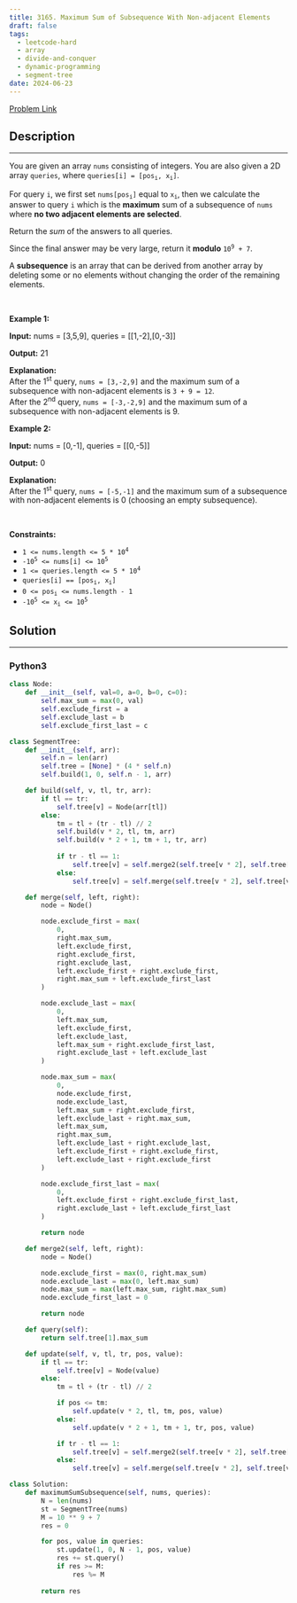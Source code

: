 ```yaml
---
title: 3165. Maximum Sum of Subsequence With Non-adjacent Elements
draft: false
tags: 
  - leetcode-hard
  - array
  - divide-and-conquer
  - dynamic-programming
  - segment-tree
date: 2024-06-23
---
```


[Problem Link](https://leetcode.com/problems/maximum-sum-of-subsequence-with-non-adjacent-elements/)

## Description

---
<p>You are given an array <code>nums</code> consisting of integers. You are also given a 2D array <code>queries</code>, where <code>queries[i] = [pos<sub>i</sub>, x<sub>i</sub>]</code>.</p>

<p>For query <code>i</code>, we first set <code>nums[pos<sub>i</sub>]</code> equal to <code>x<sub>i</sub></code>, then we calculate the answer to query <code>i</code> which is the <strong>maximum</strong> sum of a <span data-keyword="subsequence-array">subsequence</span> of <code>nums</code> where <strong>no two adjacent elements are selected</strong>.</p>

<p>Return the <em>sum</em> of the answers to all queries.</p>

<p>Since the final answer may be very large, return it <strong>modulo</strong> <code>10<sup>9</sup> + 7</code>.</p>

<p>A <strong>subsequence</strong> is an array that can be derived from another array by deleting some or no elements without changing the order of the remaining elements.</p>

<p>&nbsp;</p>
<p><strong class="example">Example 1:</strong></p>

<div class="example-block">
<p><strong>Input:</strong> <span class="example-io">nums = [3,5,9], queries = [[1,-2],[0,-3]]</span></p>

<p><strong>Output:</strong> <span class="example-io">21</span></p>

<p><strong>Explanation:</strong><br />
After the 1<sup>st</sup> query, <code>nums = [3,-2,9]</code> and the maximum sum of a subsequence with non-adjacent elements is <code>3 + 9 = 12</code>.<br />
After the 2<sup>nd</sup> query, <code>nums = [-3,-2,9]</code> and the maximum sum of a subsequence with non-adjacent elements is 9.</p>
</div>

<p><strong class="example">Example 2:</strong></p>

<div class="example-block">
<p><strong>Input:</strong> <span class="example-io">nums = [0,-1], queries = [[0,-5]]</span></p>

<p><strong>Output:</strong> <span class="example-io">0</span></p>

<p><strong>Explanation:</strong><br />
After the 1<sup>st</sup> query, <code>nums = [-5,-1]</code> and the maximum sum of a subsequence with non-adjacent elements is 0 (choosing an empty subsequence).</p>
</div>

<p>&nbsp;</p>
<p><strong>Constraints:</strong></p>

<ul>
	<li><code>1 &lt;= nums.length &lt;= 5 * 10<sup>4</sup></code></li>
	<li><code>-10<sup>5</sup> &lt;= nums[i] &lt;= 10<sup>5</sup></code></li>
	<li><code>1 &lt;= queries.length &lt;= 5 * 10<sup>4</sup></code></li>
	<li><code>queries[i] == [pos<sub>i</sub>, x<sub>i</sub>]</code></li>
	<li><code>0 &lt;= pos<sub>i</sub> &lt;= nums.length - 1</code></li>
	<li><code>-10<sup>5</sup> &lt;= x<sub>i</sub> &lt;= 10<sup>5</sup></code></li>
</ul>


## Solution

---
### Python3
``` py title='maximum-sum-of-subsequence-with-non-adjacent-elements'
class Node:
    def __init__(self, val=0, a=0, b=0, c=0):
        self.max_sum = max(0, val)
        self.exclude_first = a
        self.exclude_last = b
        self.exclude_first_last = c

class SegmentTree:
    def __init__(self, arr):
        self.n = len(arr)
        self.tree = [None] * (4 * self.n)        
        self.build(1, 0, self.n - 1, arr)

    def build(self, v, tl, tr, arr):
        if tl == tr:
            self.tree[v] = Node(arr[tl])
        else:
            tm = tl + (tr - tl) // 2
            self.build(v * 2, tl, tm, arr)
            self.build(v * 2 + 1, tm + 1, tr, arr)
            
            if tr - tl == 1:
                self.tree[v] = self.merge2(self.tree[v * 2], self.tree[v * 2 + 1])
            else:
                self.tree[v] = self.merge(self.tree[v * 2], self.tree[v * 2 + 1])

    def merge(self, left, right):
        node = Node()

        node.exclude_first = max(
            0,
            right.max_sum,
            left.exclude_first,
            right.exclude_first,
            right.exclude_last,
            left.exclude_first + right.exclude_first,
            right.max_sum + left.exclude_first_last
        )

        node.exclude_last = max(
            0,
            left.max_sum,
            left.exclude_first,
            left.exclude_last,
            left.max_sum + right.exclude_first_last,
            right.exclude_last + left.exclude_last
        )

        node.max_sum = max(
            0,
            node.exclude_first,
            node.exclude_last,
            left.max_sum + right.exclude_first,
            left.exclude_last + right.max_sum,
            left.max_sum,
            right.max_sum,
            left.exclude_last + right.exclude_last,
            left.exclude_first + right.exclude_first,
            left.exclude_last + right.exclude_first
        )

        node.exclude_first_last = max(
            0,
            left.exclude_first + right.exclude_first_last,
            right.exclude_last + left.exclude_first_last
        )

        return node

    def merge2(self, left, right):
        node = Node()

        node.exclude_first = max(0, right.max_sum)
        node.exclude_last = max(0, left.max_sum)
        node.max_sum = max(left.max_sum, right.max_sum)
        node.exclude_first_last = 0

        return node

    def query(self):
        return self.tree[1].max_sum

    def update(self, v, tl, tr, pos, value):
        if tl == tr:
            self.tree[v] = Node(value)
        else:
            tm = tl + (tr - tl) // 2

            if pos <= tm:
                self.update(v * 2, tl, tm, pos, value)
            else:
                self.update(v * 2 + 1, tm + 1, tr, pos, value)

            if tr - tl == 1:
                self.tree[v] = self.merge2(self.tree[v * 2], self.tree[v * 2 + 1])
            else:
                self.tree[v] = self.merge(self.tree[v * 2], self.tree[v * 2 + 1])

class Solution:
    def maximumSumSubsequence(self, nums, queries):
        N = len(nums)
        st = SegmentTree(nums)
        M = 10 ** 9 + 7
        res = 0

        for pos, value in queries:
            st.update(1, 0, N - 1, pos, value)
            res += st.query()
            if res >= M:
                res %= M
        
        return res

```


